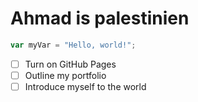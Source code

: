 # Ahmad is palestinien
``` javascript
var myVar = "Hello, world!";
```
- [ ] Turn on GitHub Pages
- [ ] Outline my portfolio
- [ ] Introduce myself to the world
